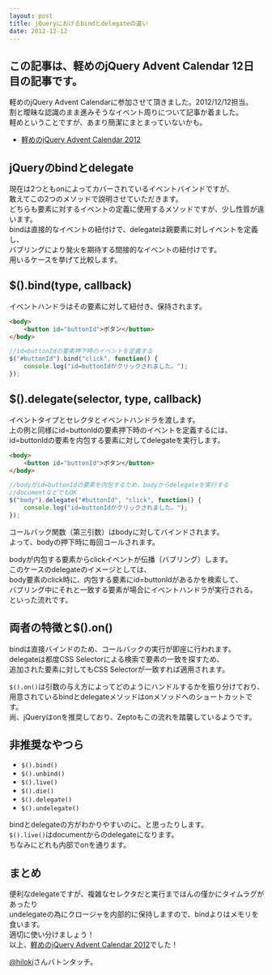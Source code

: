 ```yaml
---
layout: post
title: jQueryにおけるbindとdelegateの違い
date: 2012-12-12
---
```


## この記事は、軽めのjQuery Advent Calendar 12日目の記事です。

軽めのjQuery Advent Calendarに参加させて頂きました。2012/12/12担当。  
割と曖昧な認識のまま進みそうなイベント周りについて記事か着ました。  
軽めということですが、あまり簡潔にまとまっていないかも。  

- [軽めのjQuery Advent Calendar 2012](http://www.adventar.org/calendars/29)

## jQueryのbindとdelegate

現在は2つともonによってカバーされているイベントバインドですが、  
敢えてこの2つのメソッドで説明させていただきます。  
どちらも要素に対するイベントの定義に使用するメソッドですが、少し性質が違います。  
bindは直接的なイベントの紐付けで、delegateは親要素に対しイベントを定義し、  
バブリングにより発火を期待する間接的なイベントの紐付けです。  
用いるケースを挙げて比較します。  

## $().bind(type, callback)

イベントハンドラはその要素に対して紐付き、保持されます。  

```html
<body>
    <button id="buttonId">ボタン</button>
</body>
```

```js
//id=buttonIdの要素押下時のイベントを定義する
$("#buttonId").bind("click", function() {
    console.log("id=buttonIdがクリックされました。");
});
```

## $().delegate(selector, type, callback)
イベントタイプとセレクタとイベントハンドラを渡します。  
上の例と同様にid=buttonIdの要素押下時のイベントを定義するには、  
id=buttonIdの要素を内包する要素に対してdelegateを実行します。  

```html
<body>
    <button id="buttonId">ボタン</button>
</body>
```

```js
//bodyがid=buttonIdの要素を内包するため、bodyからdelegateを実行する
//documentなどでもOK
$("body").delegate("#buttonId", "click", function() {
    console.log("id=buttonIdがクリックされました。");
});
```

コールバック関数（第三引数）はbodyに対してバインドされます。  
よって、bodyの押下時に毎回コールされます。  

bodyが内包する要素からclickイベントが伝播（バブリング）します。  
このケースのdelegateのイメージとしては、  
body要素のclick時に、内包する要素にid=buttonIdがあるかを検索して、  
バブリング中にそれと一致する要素が場合にイベントハンドラが実行される。  
といった流れです。  

## 両者の特徴と$().on()

bindは直接バインドのため、コールバックの実行が即座に行われます。  
delegateは都度CSS Selectorによる検索で要素の一致を探すため、  
追加された要素に対してもCSS Selectorが一致すれば適用されます。  

`$().on()`は引数の与え方によってどのようにハンドルするかを振り分けており、  
用意されているbindとdelegateメソッドはonメソッドへのショートカットです。  
尚、jQueryはonを推奨しており、Zeptoもこの流れを踏襲しているようです。  

## 非推奨なやつら

- `$().bind()`
- `$().unbind()`
- `$().live()`
- `$().die()`
- `$().delegate()`
- `$().undelegate()`

bindとdelegateの方がわかりやすいのに。と思ったりします。  
`$().live()`はdocumentからのdelegateになります。  
ちなみにどれも内部でonを通ります。  

## まとめ

便利なdelegateですが、複雑なセレクタだと実行までほんの僅かにタイムラグがあったり  
undelegateの為にクロージャを内部的に保持しますので、bindよりはメモリを食います。  
適切に使い分けましょう！  
以上、[軽めのjQuery Advent Calendar 2012](http://www.adventar.org/calendars/29)でした！

[@hiloki](http://twitter.com/hiloki)さんバトンタッチ。